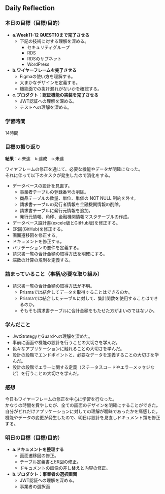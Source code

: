 ## Daily Reflection

### 本日の目標（目標/目的）
- **a.Week11-12 QUEST10まで完了させる**  
  - 下記の技術に対する理解を深める。
    - セキュリティグループ
    - RDS
    - RDSのサブネット
    - WordPress
- **b.ワイヤーフレームを完了させる**  
  - Figmaの使い方を理解する。
  - 大まかなデザインを定義する。
  - 機能面での抜け漏れがないかを確認する。
- **c.プロダクト：認証機能の実装を完了させる**  
  - JWT認証への理解を深める。
  - テストへの理解を深める。

### 学習時間
14時間

### 目標の振り返り
**結果**：a.未達　b.達成　c.未達　

ワイヤフレームの修正を通じて、必要な機能やデータが明確になった。  
それに伴って以下のタスクが発生したので消化をする。
- データベースの設計を見直す。 
  - 事業者テーブルの登録番号の削除。
  - 商品テーブルの数量、単位、単価の NOT NULL 制約を外す。
  - 請求書テーブルの発行者情報を金融機関情報の削除。
  - 請求書テーブルに発行元情報を追加。
  - 発行元情報、角印、金融機関情報マスタテーブルの作成。
- データベース設計書(excele版とGitHub版)を修正する。
- ER図(GitHub)を修正する。
- 画面遷移図を修正する。
- ドキュメントを修正する。
- バリデーションの要件を定義する。
- 請求書一覧の合計金額の取得方法を明確にする。
- 端数の計算の規則を定義する。


### 詰まっていること（事柄/必要な取り組み）
- 請求書一覧の合計金額の取得方法が不明。
  - Prismaでは結合してデータを取得することはできるのか。
  - Prismaでは結合したテーブルに対して、集計関数を使用することはできるのか。
  - そもそも請求書テーブルに合計金額をもたせた方がよいのではないか。

### 学んだこと
- JwtStrategyとGuardへの理解を深めた。
- 事前に画面や機能の設計を行うことの大切さを学んだ。
- 色々なアプリケーションに触れることの大切さを学んだ。
- 設計の段階でエンドポイントと、必要なデータを定義することの大切さを学んだ。
- 設計の段階でエラーに関する定義（ステータスコードやエラーメッセジなど）を行うことの大切さを学んだ。

### 感想
今日もワイヤーフレームの修正を中心に学習を行なった。  
かなりの時間を費やしたが、全ての画面のデザインを明確にすることができた。  
自分がどれだけアプリケーションに対しての理解が曖昧であったかを痛感した。  
機能やデータの変更が発生したので、明日は設計を見直しドキュメント類を修正する。  

### 明日の目標（目標/目的）
- **a.ドキュメントを整理する**  
  - 画面遷移図の修正。
  - テーブル定義書とER図の修正。
  - ドキュメントの画像の差し替えと内容の修正。
- **b.プロダクト：事業者の選択画面**  
  - JWT認証への理解を深める。
  - 事業者の選択画

